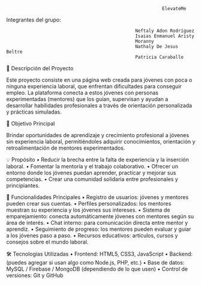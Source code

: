 
                                                           
                                                              
                                                              ElevateMe

Integrantes del grupo:

                                                    Neftaly Adon Rodríguez
                                                    Isaias Enmanuel Aristy
                                                    Moranny
                                                    Nathaly De Jesus Beltre
                                                    Patricia Caraballo
                                                              
🧩 Descripción del Proyecto

Este proyecto consiste en una página web creada para jóvenes con poca o ninguna experiencia laboral, que enfrentan dificultades para conseguir empleo.
La plataforma conecta a estos jóvenes con personas experimentadas (mentores) que los guían, supervisan y ayudan a desarrollar habilidades profesionales a través de orientación personalizada y prácticas simuladas.

🎯 Objetivo Principal

Brindar oportunidades de aprendizaje y crecimiento profesional a jóvenes sin experiencia laboral, permitiéndoles adquirir conocimientos, orientación y retroalimentación de mentores experimentados.

💡 Propósito
	•	Reducir la brecha entre la falta de experiencia y la inserción laboral.
	•	Fomentar la mentoría y el trabajo colaborativo.
	•	Ofrecer un entorno donde los jóvenes puedan aprender, practicar y mejorar sus competencias.
	•	Crear una comunidad solidaria entre profesionales y principiantes.

🧠 Funcionalidades Principales
	•	Registro de usuarios: jóvenes y mentores pueden crear sus cuentas.
	•	Perfiles personalizados: los mentores muestran su experiencia y los jóvenes sus intereses.
	•	Sistema de emparejamiento: conecta automáticamente jóvenes con mentores según su área de interés.
	•	Chat interno: para comunicación directa entre mentor y aprendiz.
	•	Seguimiento de progreso: los mentores pueden evaluar y guiar a los jóvenes paso a paso.
	•	Recursos educativos: artículos, cursos y consejos sobre el mundo laboral.

🛠️ Tecnologías Utilizadas
	•	Frontend: HTML5, CSS3, JavaScript
	•	Backend: (puedes agregar si usan algo como Node.js, PHP, etc.)
	•	Base de datos: MySQL / Firebase / MongoDB (dependiendo de lo que usen)
	•	Control de versiones: Git y GitHub
